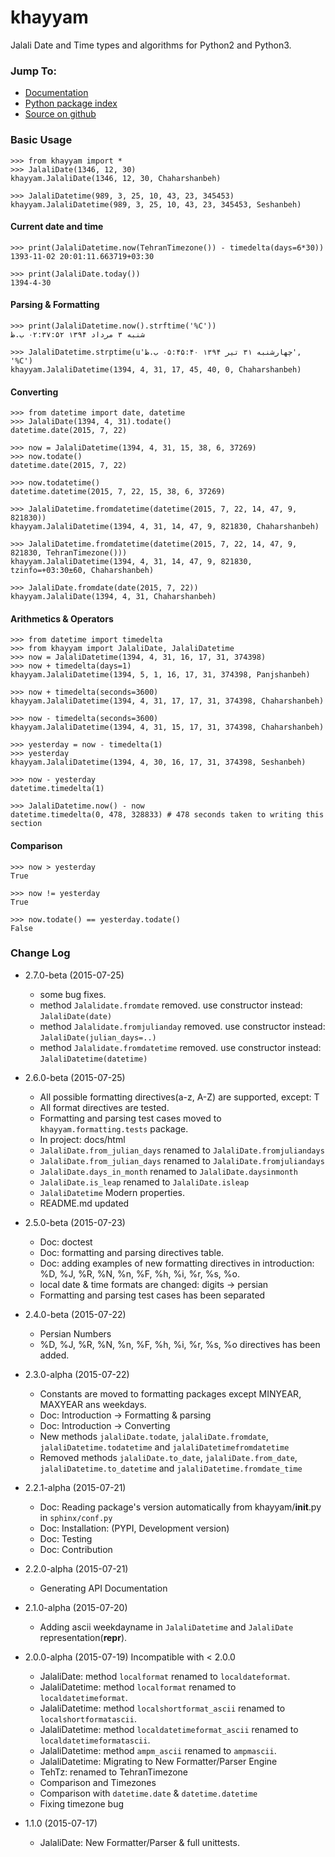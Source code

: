 khayyam
=======

Jalali Date and Time types and algorithms for Python2 and Python3.

### Jump To:

 * [Documentation](http://khayyam.dobisel.com)
 * [Python package index](https://pypi.python.org/pypi/khayyam)
 * [Source on github](https://github.com/pylover/khayyam)


### Basic Usage

    >>> from khayyam import *
    >>> JalaliDate(1346, 12, 30)
    khayyam.JalaliDate(1346, 12, 30, Chaharshanbeh)
    
    >>> JalaliDatetime(989, 3, 25, 10, 43, 23, 345453)
    khayyam.JalaliDatetime(989, 3, 25, 10, 43, 23, 345453, Seshanbeh)

#### Current date and time

    >>> print(JalaliDatetime.now(TehranTimezone()) - timedelta(days=6*30))
    1393-11-02 20:01:11.663719+03:30
  
    >>> print(JalaliDate.today())
    1394-4-30
  

#### Parsing & Formatting
  
    >>> print(JalaliDatetime.now().strftime('%C'))
    شنبه ۳ مرداد ۱۳۹۴ ۰۲:۳۷:۵۲ ب.ظ
    
    >>> JalaliDatetime.strptime(u'چهارشنبه ۳۱ تیر ۱۳۹۴ ۰۵:۴۵:۴۰ ب.ظ', '%C')
    khayyam.JalaliDatetime(1394, 4, 31, 17, 45, 40, 0, Chaharshanbeh)

#### Converting

    >>> from datetime import date, datetime
    >>> JalaliDate(1394, 4, 31).todate()
    datetime.date(2015, 7, 22)
  
    >>> now = JalaliDatetime(1394, 4, 31, 15, 38, 6, 37269)
    >>> now.todate()
    datetime.date(2015, 7, 22)
  
    >>> now.todatetime()
    datetime.datetime(2015, 7, 22, 15, 38, 6, 37269)
  
    >>> JalaliDatetime.fromdatetime(datetime(2015, 7, 22, 14, 47, 9, 821830))
    khayyam.JalaliDatetime(1394, 4, 31, 14, 47, 9, 821830, Chaharshanbeh)
  
    >>> JalaliDatetime.fromdatetime(datetime(2015, 7, 22, 14, 47, 9, 821830, TehranTimezone()))
    khayyam.JalaliDatetime(1394, 4, 31, 14, 47, 9, 821830, tzinfo=+03:30±60, Chaharshanbeh)
  
    >>> JalaliDate.fromdate(date(2015, 7, 22))
    khayyam.JalaliDate(1394, 4, 31, Chaharshanbeh)

#### Arithmetics & Operators

    >>> from datetime import timedelta
    >>> from khayyam import JalaliDate, JalaliDatetime
    >>> now = JalaliDatetime(1394, 4, 31, 16, 17, 31, 374398)
    >>> now + timedelta(days=1)
    khayyam.JalaliDatetime(1394, 5, 1, 16, 17, 31, 374398, Panjshanbeh)
  
    >>> now + timedelta(seconds=3600)
    khayyam.JalaliDatetime(1394, 4, 31, 17, 17, 31, 374398, Chaharshanbeh)
  
    >>> now - timedelta(seconds=3600)
    khayyam.JalaliDatetime(1394, 4, 31, 15, 17, 31, 374398, Chaharshanbeh)
  
    >>> yesterday = now - timedelta(1)
    >>> yesterday
    khayyam.JalaliDatetime(1394, 4, 30, 16, 17, 31, 374398, Seshanbeh)
  
    >>> now - yesterday
    datetime.timedelta(1)
  
    >>> JalaliDatetime.now() - now
    datetime.timedelta(0, 478, 328833) # 478 seconds taken to writing this section


#### Comparison

    >>> now > yesterday
    True
  
    >>> now != yesterday
    True
  
    >>> now.todate() == yesterday.todate()
    False



### Change Log

  * 2.7.0-beta (2015-07-25)
    * some bug fixes.
    * method `Jalalidate.fromdate` removed. use constructor instead: `JalaliDate(date)`
    * method `Jalalidate.fromjulianday` removed. use constructor instead: `JalaliDate(julian_days=..)`
    * method `Jalalidate.fromdatetime` removed. use constructor instead: `JalaliDatetime(datetime)`

                                 
  * 2.6.0-beta (2015-07-25)
    * All possible formatting directives(a-z, A-Z) are supported, except: T
    * All format directives are tested.
    * Formatting and parsing test cases moved to `khayyam.formatting.tests` package.
    * In project: docs/html
    * `JalaliDate.from_julian_days` renamed to `JalaliDate.fromjuliandays`
    * `JalaliDate.from_julian_days` renamed to `JalaliDate.fromjuliandays`
    * `JalaliDate.days_in_month` renamed to `JalaliDate.daysinmonth`
    * `JalaliDate.is_leap` renamed to `JalaliDate.isleap`
    * `JalaliDatetime` Modern properties.
    * README.md updated
    
    

  * 2.5.0-beta (2015-07-23)
    * Doc: doctest
    * Doc: formatting and parsing directives table.
    * Doc: adding examples of new formatting directives in introduction: %D, %J, %R, %N, %n, %F, %h, %i, %r, %s, %o.
    * local date & time formats are changed: digits -> persian
    * Formatting and parsing test cases has been separated

  * 2.4.0-beta (2015-07-22)
    * Persian Numbers
    * %D, %J, %R, %N, %n, %F, %h, %i, %r, %s, %o directives has been added.

  * 2.3.0-alpha (2015-07-22)
    * Constants are moved to formatting packages except MINYEAR, MAXYEAR ans weekdays.
    * Doc: Introduction -> Formatting & parsing
    * Doc: Introduction -> Converting
    * New methods `jalaliDate.todate`, `jalaliDate.fromdate`, `jalaliDatetime.todatetime` and `jalaliDatetimefromdatetime`
    * Removed methods `jalaliDate.to_date`, `jalaliDate.from_date`, `jalaliDatetime.to_datetime` and `jalaliDatetime.fromdate_time`
    

  * 2.2.1-alpha (2015-07-21)
    * Doc: Reading package's version automatically from khayyam/__init__.py in `sphinx/conf.py`
    * Doc: Installation: (PYPI, Development version)
    * Doc: Testing
    * Doc: Contribution

  * 2.2.0-alpha (2015-07-21)
    * Generating API Documentation  

  * 2.1.0-alpha (2015-07-20)
    * Adding ascii weekdayname in `JalaliDatetime` and `JalaliDate` representation(__repr__). 

  * 2.0.0-alpha (2015-07-19) Incompatible with < 2.0.0
    * JalaliDate: method `localformat` renamed to `localdateformat`.
    * JalaliDatetime: method `localformat` renamed to `localdatetimeformat`.
    * JalaliDatetime: method `localshortformat_ascii` renamed to `localshortformatascii`.
    * JalaliDatetime: method `localdatetimeformat_ascii` renamed to `localdatetimeformatascii`.
    * JalaliDatetime: method `ampm_ascii` renamed to `ampmascii`.
    * JalaliDatetime: Migrating to New Formatter/Parser Engine
    * TehTz: renamed to TehranTimezone
    * Comparison and Timezones
    * Comparison with `datetime.date` & `datetime.datetime`
    * Fixing timezone bug
    
  * 1.1.0 (2015-07-17)
    * JalaliDate: New Formatter/Parser & full unittests.
    